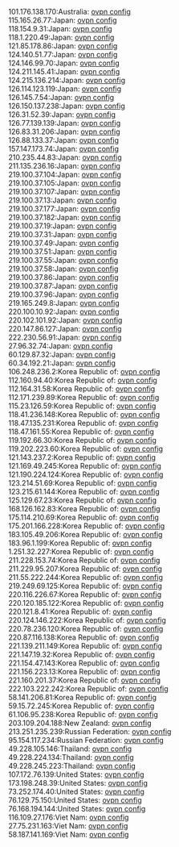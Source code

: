 101.176.138.170:Australia: [ovpn config](vpn/101_176_138_170.ovpn)  
115.165.26.77:Japan: [ovpn config](vpn/115_165_26_77.ovpn)  
118.154.9.31:Japan: [ovpn config](vpn/118_154_9_31.ovpn)  
118.1.220.49:Japan: [ovpn config](vpn/118_1_220_49.ovpn)  
121.85.178.86:Japan: [ovpn config](vpn/121_85_178_86.ovpn)  
124.140.51.77:Japan: [ovpn config](vpn/124_140_51_77.ovpn)  
124.146.99.70:Japan: [ovpn config](vpn/124_146_99_70.ovpn)  
124.211.145.41:Japan: [ovpn config](vpn/124_211_145_41.ovpn)  
124.215.136.214:Japan: [ovpn config](vpn/124_215_136_214.ovpn)  
126.114.123.119:Japan: [ovpn config](vpn/126_114_123_119.ovpn)  
126.145.7.54:Japan: [ovpn config](vpn/126_145_7_54.ovpn)  
126.150.137.238:Japan: [ovpn config](vpn/126_150_137_238.ovpn)  
126.31.52.39:Japan: [ovpn config](vpn/126_31_52_39.ovpn)  
126.77.139.139:Japan: [ovpn config](vpn/126_77_139_139.ovpn)  
126.83.31.206:Japan: [ovpn config](vpn/126_83_31_206.ovpn)  
126.88.133.37:Japan: [ovpn config](vpn/126_88_133_37.ovpn)  
157.147.173.74:Japan: [ovpn config](vpn/157_147_173_74.ovpn)  
210.235.44.83:Japan: [ovpn config](vpn/210_235_44_83.ovpn)  
211.135.236.16:Japan: [ovpn config](vpn/211_135_236_16.ovpn)  
219.100.37.104:Japan: [ovpn config](vpn/219_100_37_104.ovpn)  
219.100.37.105:Japan: [ovpn config](vpn/219_100_37_105.ovpn)  
219.100.37.107:Japan: [ovpn config](vpn/219_100_37_107.ovpn)  
219.100.37.13:Japan: [ovpn config](vpn/219_100_37_13.ovpn)  
219.100.37.177:Japan: [ovpn config](vpn/219_100_37_177.ovpn)  
219.100.37.182:Japan: [ovpn config](vpn/219_100_37_182.ovpn)  
219.100.37.19:Japan: [ovpn config](vpn/219_100_37_19.ovpn)  
219.100.37.31:Japan: [ovpn config](vpn/219_100_37_31.ovpn)  
219.100.37.49:Japan: [ovpn config](vpn/219_100_37_49.ovpn)  
219.100.37.51:Japan: [ovpn config](vpn/219_100_37_51.ovpn)  
219.100.37.55:Japan: [ovpn config](vpn/219_100_37_55.ovpn)  
219.100.37.58:Japan: [ovpn config](vpn/219_100_37_58.ovpn)  
219.100.37.86:Japan: [ovpn config](vpn/219_100_37_86.ovpn)  
219.100.37.87:Japan: [ovpn config](vpn/219_100_37_87.ovpn)  
219.100.37.96:Japan: [ovpn config](vpn/219_100_37_96.ovpn)  
219.165.249.8:Japan: [ovpn config](vpn/219_165_249_8.ovpn)  
220.100.10.92:Japan: [ovpn config](vpn/220_100_10_92.ovpn)  
220.102.101.92:Japan: [ovpn config](vpn/220_102_101_92.ovpn)  
220.147.86.127:Japan: [ovpn config](vpn/220_147_86_127.ovpn)  
222.230.56.91:Japan: [ovpn config](vpn/222_230_56_91.ovpn)  
27.96.32.74:Japan: [ovpn config](vpn/27_96_32_74.ovpn)  
60.129.87.32:Japan: [ovpn config](vpn/60_129_87_32.ovpn)  
60.34.192.21:Japan: [ovpn config](vpn/60_34_192_21.ovpn)  
106.248.236.2:Korea Republic of: [ovpn config](vpn/106_248_236_2.ovpn)  
112.160.94.40:Korea Republic of: [ovpn config](vpn/112_160_94_40.ovpn)  
112.164.31.58:Korea Republic of: [ovpn config](vpn/112_164_31_58.ovpn)  
112.171.239.89:Korea Republic of: [ovpn config](vpn/112_171_239_89.ovpn)  
115.23.126.59:Korea Republic of: [ovpn config](vpn/115_23_126_59.ovpn)  
118.41.236.148:Korea Republic of: [ovpn config](vpn/118_41_236_148.ovpn)  
118.47.135.231:Korea Republic of: [ovpn config](vpn/118_47_135_231.ovpn)  
118.47.161.55:Korea Republic of: [ovpn config](vpn/118_47_161_55.ovpn)  
119.192.66.30:Korea Republic of: [ovpn config](vpn/119_192_66_30.ovpn)  
119.202.223.60:Korea Republic of: [ovpn config](vpn/119_202_223_60.ovpn)  
121.143.237.2:Korea Republic of: [ovpn config](vpn/121_143_237_2.ovpn)  
121.169.49.245:Korea Republic of: [ovpn config](vpn/121_169_49_245.ovpn)  
121.190.224.124:Korea Republic of: [ovpn config](vpn/121_190_224_124.ovpn)  
123.214.51.69:Korea Republic of: [ovpn config](vpn/123_214_51_69.ovpn)  
123.215.61.144:Korea Republic of: [ovpn config](vpn/123_215_61_144.ovpn)  
125.129.67.23:Korea Republic of: [ovpn config](vpn/125_129_67_23.ovpn)  
168.126.162.83:Korea Republic of: [ovpn config](vpn/168_126_162_83.ovpn)  
175.114.210.69:Korea Republic of: [ovpn config](vpn/175_114_210_69.ovpn)  
175.201.166.228:Korea Republic of: [ovpn config](vpn/175_201_166_228.ovpn)  
183.105.49.206:Korea Republic of: [ovpn config](vpn/183_105_49_206.ovpn)  
183.96.1.199:Korea Republic of: [ovpn config](vpn/183_96_1_199.ovpn)  
1.251.32.227:Korea Republic of: [ovpn config](vpn/1_251_32_227.ovpn)  
211.228.153.74:Korea Republic of: [ovpn config](vpn/211_228_153_74.ovpn)  
211.229.95.207:Korea Republic of: [ovpn config](vpn/211_229_95_207.ovpn)  
211.55.222.244:Korea Republic of: [ovpn config](vpn/211_55_222_244.ovpn)  
219.249.69.125:Korea Republic of: [ovpn config](vpn/219_249_69_125.ovpn)  
220.116.226.67:Korea Republic of: [ovpn config](vpn/220_116_226_67.ovpn)  
220.120.185.122:Korea Republic of: [ovpn config](vpn/220_120_185_122.ovpn)  
220.121.8.41:Korea Republic of: [ovpn config](vpn/220_121_8_41.ovpn)  
220.124.146.222:Korea Republic of: [ovpn config](vpn/220_124_146_222.ovpn)  
220.78.236.120:Korea Republic of: [ovpn config](vpn/220_78_236_120.ovpn)  
220.87.116.138:Korea Republic of: [ovpn config](vpn/220_87_116_138.ovpn)  
221.139.211.149:Korea Republic of: [ovpn config](vpn/221_139_211_149.ovpn)  
221.147.19.32:Korea Republic of: [ovpn config](vpn/221_147_19_32.ovpn)  
221.154.47.143:Korea Republic of: [ovpn config](vpn/221_154_47_143.ovpn)  
221.156.223.13:Korea Republic of: [ovpn config](vpn/221_156_223_13.ovpn)  
221.160.201.37:Korea Republic of: [ovpn config](vpn/221_160_201_37.ovpn)  
222.103.222.242:Korea Republic of: [ovpn config](vpn/222_103_222_242.ovpn)  
58.141.206.81:Korea Republic of: [ovpn config](vpn/58_141_206_81.ovpn)  
59.15.72.245:Korea Republic of: [ovpn config](vpn/59_15_72_245.ovpn)  
61.106.95.238:Korea Republic of: [ovpn config](vpn/61_106_95_238.ovpn)  
203.109.204.188:New Zealand: [ovpn config](vpn/203_109_204_188.ovpn)  
213.251.235.239:Russian Federation: [ovpn config](vpn/213_251_235_239.ovpn)  
95.154.117.234:Russian Federation: [ovpn config](vpn/95_154_117_234.ovpn)  
49.228.105.146:Thailand: [ovpn config](vpn/49_228_105_146.ovpn)  
49.228.224.134:Thailand: [ovpn config](vpn/49_228_224_134.ovpn)  
49.228.245.223:Thailand: [ovpn config](vpn/49_228_245_223.ovpn)  
107.172.76.139:United States: [ovpn config](vpn/107_172_76_139.ovpn)  
173.198.248.39:United States: [ovpn config](vpn/173_198_248_39.ovpn)  
73.252.174.40:United States: [ovpn config](vpn/73_252_174_40.ovpn)  
76.129.75.150:United States: [ovpn config](vpn/76_129_75_150.ovpn)  
76.168.194.144:United States: [ovpn config](vpn/76_168_194_144.ovpn)  
116.109.27.176:Viet Nam: [ovpn config](vpn/116_109_27_176.ovpn)  
27.75.231.163:Viet Nam: [ovpn config](vpn/27_75_231_163.ovpn)  
58.187.141.169:Viet Nam: [ovpn config](vpn/58_187_141_169.ovpn)  
